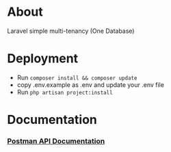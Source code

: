
<h1>About</h1>
<p>Laravel simple multi-tenancy (One Database)</p>

<h1>Deployment</h1>
<ul>
    <li>Run <code>composer install && composer update</code> </li>
    <li>copy .env.example as .env and update your .env file</li>
    <li>Run <code>php artisan project:install</code></li>
</ul>
<h1>Documentation</h1>
<h3><a href="https://app.getpostman.com/run-collection/4434327-45072ec1-3a68-4e69-8343-91747aacfe27?action=collection%2Ffork&collection-url=entityId%3D4434327-45072ec1-3a68-4e69-8343-91747aacfe27%26entityType%3Dcollection%26workspaceId%3De47f7d11-fcf7-4288-aa02-7ae6574a8ae0">Postman API Documentation</a></h3>